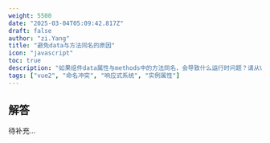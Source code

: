 ```yaml
---
weight: 5500
date: "2025-03-04T05:09:42.817Z"
draft: false
author: "zi.Yang"
title: "避免data与方法同名的原因"
icon: "javascript"
toc: true
description: "如果组件data属性与methods中的方法同名，会导致什么运行时问题？请从Vue实例属性合并策略的角度，解释这种命名冲突如何破坏预期行为并影响响应式追踪。"
tags: ["vue2", "命名冲突", "响应式系统", "实例属性"]
---
```


## 解答

待补充...
